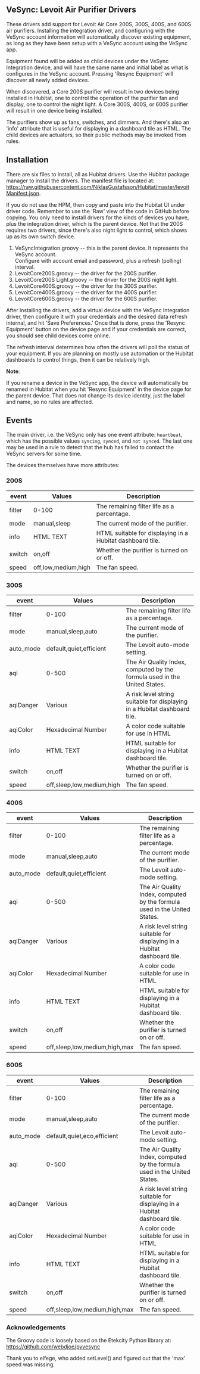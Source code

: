 ## VeSync: Levoit Air Purifier Drivers

These drivers add support for Levoit Air Core 200S, 300S, 400S, and 600S air purifiers. Installing the integration driver, and configuring with the VeSync account information will automatically discover existing equipment, as long as they have been setup with a VeSync account using the VeSync app.

Equipment found will be added as child devices under the VeSync Integration device, and will have the same name and initial label as what is configures in the VeSync account. Pressing 'Resync Equipment' will discover all newly added devices.

When discovered, a Core 200S purifier  will result in two devices being installed in Hubitat, one to control the operation of the purifier fan and display, one to control the night light. A Core 300S, 400S, or 600S purifier will result in one device being installed.

The purifiers show up as fans, switches, and dimmers. And there's also an 'info' attribute that is useful for displaying in a dashboard tile as HTML. The child devices are actuators, so their public methods may be invoked from rules.

## Installation

There are six files to install, all as Hubitat drivers. Use the Hubitat package manager to install the drivers. The manifest file is located at: https://raw.githubusercontent.com/NiklasGustafsson/Hubitat/master/levoitManifest.json.

If you do not use the HPM, then copy and paste into the Hubitat UI under driver code. Remember to use the 'Raw' view of the code in GitHub before copying. You only need to install drivers for the kinds of devices you have, plus the integration driver, which is the parent device. Not that the 200S requires two drivers, since there's also night light to control, which shows up as its own switch device.

1. VeSyncIntegration.groovy -- this is the parent device. It represents the VeSync account.<br/> Configure with account email and password, plus a refresh (polling) interval.
2. LevoitCore200S.groovy -- the driver for the 200S purifier.
3. LevoitCore200S Light.groovy -- the driver for the 200S night light.
4. LevoitCore400S.groovy -- the driver for the 300S purifier.
5. LevoitCore400S.groovy -- the driver for the 400S purifier.
6. LevoitCore600S.groovy -- the driver for the 600S purifier.

After installing the drivers, add a virtual device with the VeSync Integration driver, then configure it with your credentials and the desired data refresh internal, and hit 'Save Preferences.' Once that is done, press the 'Resync Equipment' button on the device page and if your credentials are correct, you should see child devices come online. 

The refresh interval determines how often the drivers will poll the status of your equipment. If you are planning on mostly use automation or the Hubitat dashboards to control things, then it can be relatively high.

__Note__: 

If you rename a device in the VeSync app, the device will automatically be renamed in Hubitat when you hit 'Resync Equipment' in the device page for the parent device. That does not change its device identity, just the label and name, so no rules are affected.

## Events

The main driver, i.e. the VeSync only has one event attribute: `heartbeat`, which has the possible values `syncing`, `synced`, and `not synced`. The last one may be used in a rule to detect that the hub has failed to contact the VeSync servers for some time.

The devices themselves have more attributes:

### 200S

|event|Values|Description|
| --- | --- | --- |
|filter|0-100|The remaining filter life as a percentage.|
|mode|manual,sleep|The current mode of the purifier.|
|info|HTML TEXT|HTML suitable for displaying in a Hubitat dashboard tile.|
|switch|on,off|Whether the purifier is turned on or off.|
|speed|off,low,medium,high|The fan speed.|

### 300S

|event|Values|Description|
| --- | --- | --- |
|filter|0-100|The remaining filter life as a percentage.|
|mode|manual,sleep,auto|The current mode of the purifier.|
|auto_mode|default,quiet,efficient|The Levoit auto-mode setting.|
|aqi|0-500|The Air Quality Index, computed by the formula used in the United States.|
|aqiDanger|Various|A risk level string suitable for displaying in a Hubitat dashboard tile.|
|aqiColor|Hexadecimal Number|A color code suitable for use in HTML|
|info|HTML TEXT|HTML suitable for displaying in a Hubitat dashboard tile.|
|switch|on,off|Whether the purifier is turned on or off.|
|speed|off,sleep,low,medium,high|The fan speed.|

### 400S

|event|Values|Description|
| --- | --- | --- |
|filter|0-100|The remaining filter life as a percentage.|
|mode|manual,sleep,auto|The current mode of the purifier.|
|auto_mode|default,quiet,efficient|The Levoit auto-mode setting.|
|aqi|0-500|The Air Quality Index, computed by the formula used in the United States.|
|aqiDanger|Various|A risk level string suitable for displaying in a Hubitat dashboard tile.|
|aqiColor|Hexadecimal Number|A color code suitable for use in HTML|
|info|HTML TEXT|HTML suitable for displaying in a Hubitat dashboard tile.|
|switch|on,off|Whether the purifier is turned on or off.|
|speed|off,sleep,low,medium,high,max|The fan speed.|

### 600S

|event|Values|Description|
| --- | --- | --- |
|filter|0-100|The remaining filter life as a percentage.|
|mode|manual,sleep,auto|The current mode of the purifier.|
|auto_mode|default,quiet,eco,efficient|The Levoit auto-mode setting.|
|aqi|0-500|The Air Quality Index, computed by the formula used in the United States.|
|aqiDanger|Various|A risk level string suitable for displaying in a Hubitat dashboard tile.|
|aqiColor|Hexadecimal Number|A color code suitable for use in HTML|
|info|HTML TEXT|HTML suitable for displaying in a Hubitat dashboard tile.|
|switch|on,off|Whether the purifier is turned on or off.|
|speed|off,sleep,low,medium,high,max|The fan speed.|

### Acknowledgements

The Groovy code is loosely based on the Etekcity Python library at: https://github.com/webdjoe/pyvesync

Thank you to elfege, who added setLevel() and figured out that the 'max' speed was missing.
